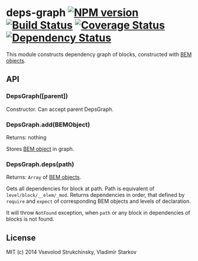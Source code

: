 # deps-graph [![NPM version][npm-image]][npm-url] [![Build Status][travis-image]][travis-url] [![Coverage Status][coveralls-image]][coveralls-url] [![Dependency Status][depstat-image]][depstat-url]

This module constructs dependency graph of blocks, constructed with [BEM objects](https://github.com/floatdrop/gulp-bem#bem-object).

## API

### DepsGraph([parent])

Constructor. Can accept parent DepsGraph.

### DepsGraph.add(BEMObject)
Returns: nothing  

Stores [BEM object](https://github.com/floatdrop/gulp-bem#bem-object) in graph.

### DepsGraph.deps(path)
Returns: `Array` of [BEM objects](https://github.com/floatdrop/gulp-bem#bem-object).

Gets all dependencies for block at path. Path is equivalent of `level/block/__elem/_mod`. Returns dependencies in order, that defined by `require` and `expect` of corresponding BEM objects and levels of declaration.

It will throw `NotFound` exception, when `path` or any block in dependencies of blocks is not found.

## License

MIT (c) 2014 Vsevolod Strukchinsky, Vladimir Starkov

[npm-url]: https://npmjs.org/package/deps-graph
[npm-image]: https://badge.fury.io/js/deps-graph.png

[travis-url]: http://travis-ci.org/floatdrop/deps-graph
[travis-image]: https://travis-ci.org/floatdrop/deps-graph.png?branch=master

[depstat-url]: https://david-dm.org/floatdrop/deps-graph
[depstat-image]: https://david-dm.org/floatdrop/deps-graph.png?theme=shields.io

[coveralls-url]: https://coveralls.io/r/floatdrop/deps-graph
[coveralls-image]: https://coveralls.io/repos/floatdrop/deps-graph/badge.png
